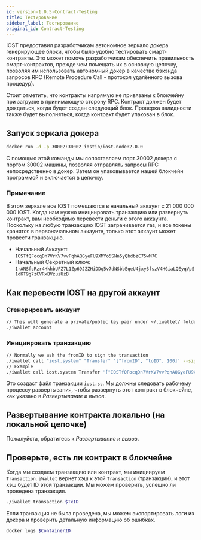 ```yaml
---
id: version-1.0.5-Contract-Testing
title: Тестирование
sidebar_label: Тестирование
original_id: Contract-Testing
---
```


IOST предоставил разработчикам автономное зеркало докера генерирующее блоки, чтобы было удобно тестировать смарт-контракты. Это может помочь разработчикам обеспечить правильность смарт-контрактов, прежде чем помещать их в основную цепочку, позволяя им использовать автономный докер в качестве бэкэнда запросов RPC (Remote Procedure Call - протокол удалённого вызова процедур).

Стоит отметить, что контракты напрямую не привязаны к блокчейну при загрузке в принимающую сторону RPC. Контракт должен будет дождаться, когда будет создан следующий блок. Проверка валидности также будет выполняться, когда контракт будет упакован в блок.

## Запуск зеркала докера

```bash
docker run -d -p 30002:30002 iostio/iost-node:2.0.0
```

С помощью этой команды мы сопоставляем порт 30002 докера с портом 30002 машины, позволяя отправлять запросы RPC непосредственно в докер. Затем он упаковывается нашей блокчейн программой и включается в цепочку.

### Примечание

В этом зеркале все IOST помещаются в начальный аккаунт с 21 000 000 000 IOST. Когда нам нужно инициировать транзакцию или развернуть контракт, вам необходимо перевести деньги с этого аккаунта. Поскольку на любую транзакцию IOST затрачивается газ, и все токены хранятся в первоначальном аккаунте, только этот аккаунт может провести транзакцию.

- Начальный Аккаунт: `IOSTfQFocqDn7VrKV7vvPqhAQGyeFU9XMYo5SNn5yQbdbzC75wM7C`
- Начальный Секретный ключ: `1rANSfcRzr4HkhbUFZ7L1Zp69JZZHiDDq5v7dNSbbEqeU4jxy3fszV4HGiaLQEyqVpS1dKT9g7zCVRxBVzuiUzB`

## Как перевести IOST на другой аккаунт

### Сгенерировать аккаунт

```bash
// This will generate a private/public key pair under ~/.iwallet/ folder
./iwallet account
```

### Инициировать транзакцию

```bash
// Normally we ask the fromID to sign the transaction
./iwallet call "iost.system" "Transfer" '["fromID", "toID", 100]' --signer "ID0, ID1"
// Example
./iwallet call iost.system Transfer '["IOSTfQFocqDn7VrKV7vvPqhAQGyeFU9XMYo5SNn5yQbdbzC75wM7C", "IOSTfQFocqDn7VrKV7vvPqhAQGyeFU9XMYo5SNn5yQbdbzC75wM7C", 100]' --signers "IOSTfQFocqDn7VrKV7vvPqhAQGyeFU9XMYo5SNn5yQbdbzC75wM7C"
```

Это создаст файл транзакции `iost.sc`. Мы должны следовать рабочему процессу развертывания, чтобы развернуть этот контракт в блокчейне, как указано в *Развертывание и вызов*.

## Развертывание контракта локально (на локальной цепочке)

Пожалуйста, обратитесь к *Развертывание и вызов*.

## Проверьте, есть ли контракт в блокчейне

Когда мы создаем транзакцию или контракт, мы инициируем `Transaction`. `iWallet` вернет хэш к этой `Transaction` (транзакции), и этот хэш будет ID этой транзакции. Мы можем проверить, успешно ли проведена транзакция.

```bash
./iwallet transaction $TxID
```

Если транзакция не была проведена, мы можем экспортировать логи из докера и проверить детальную информацию об ошибках.

```bash
docker logs $ContainerID
```
